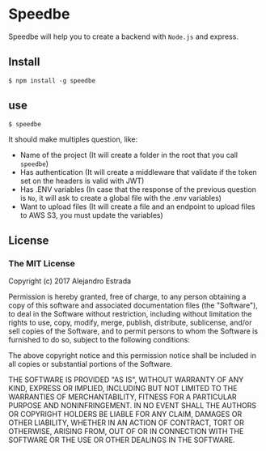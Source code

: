 # Speedbe

Speedbe will help you to create a backend with `Node.js` and express.

## Install
```shell
$ npm install -g speedbe
```
## use
```shell
$ speedbe
```
It should make multiples question, like:
  + Name of the project (It will create a folder in the root that you call `speedbe`)
  + Has authentication (It will create a middleware that validate if the token set on the headers is valid with JWT)
  + Has .ENV variables (In case that the response of the previous question is `No`, it will ask to create a global file with the .env variables)
  + Want to upload files (It will create a file and an endpoint to upload files to AWS S3, you must update the variables)

## License
### The MIT License

Copyright (c) 2017 Alejandro Estrada

Permission is hereby granted, free of charge, to any person obtaining a copy
of this software and associated documentation files (the "Software"), to deal
in the Software without restriction, including without limitation the rights
to use, copy, modify, merge, publish, distribute, sublicense, and/or sell
copies of the Software, and to permit persons to whom the Software is
furnished to do so, subject to the following conditions:

The above copyright notice and this permission notice shall be included in
all copies or substantial portions of the Software.

THE SOFTWARE IS PROVIDED "AS IS", WITHOUT WARRANTY OF ANY KIND, EXPRESS OR
IMPLIED, INCLUDING BUT NOT LIMITED TO THE WARRANTIES OF MERCHANTABILITY,
FITNESS FOR A PARTICULAR PURPOSE AND NONINFRINGEMENT. IN NO EVENT SHALL THE
AUTHORS OR COPYRIGHT HOLDERS BE LIABLE FOR ANY CLAIM, DAMAGES OR OTHER
LIABILITY, WHETHER IN AN ACTION OF CONTRACT, TORT OR OTHERWISE, ARISING FROM,
OUT OF OR IN CONNECTION WITH THE SOFTWARE OR THE USE OR OTHER DEALINGS IN
THE SOFTWARE.